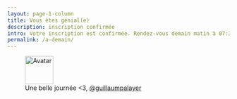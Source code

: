 ```yaml
---
layout: page-1-column
title: Vous êtes génial(e)
description: inscription confirmée
intro: Votre inscription est confirmée. Rendez-vous demain matin à 07:30 pour votre premier brief.
permalink: /a-demain/
---
```


<figure class="text-center">
  <img class="rounded-img-d64 mod-avatar" src="{{ site.author.avatar | prepend:'https://s3-eu-west-1.amazonaws.com/mdw-img/large/' }}" alt="Avatar" width="64" height="64">
  <figcaption>Une belle journée <3, <a href="https://twitter.com/guillaumpalayer" title="Twitter @guillaumpalayer" target="_blank">@guillaumpalayer</a></figcaption>
</figure>